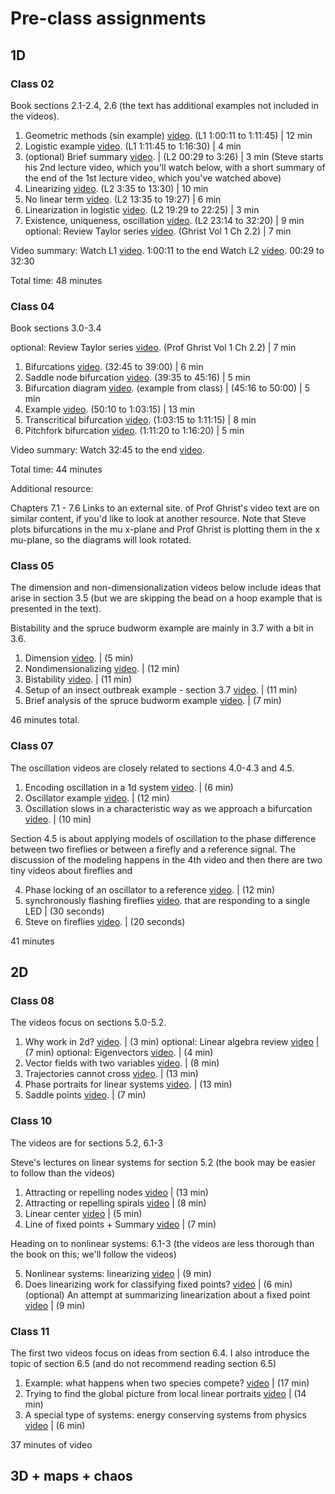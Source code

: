 # Pre-class assignments

## 1D
### Class 02

Book sections 2.1-2.4, 2.6 (the text has additional examples not included in the videos).

1. Geometric methods (sin example) [video](https://www.youtube.com/embed/ycJEoqmQvwg?start=3611&end=4305&autoplay=1). (L1 1:00:11 to 1:11:45) | 12 min 
1. Logistic example [video](https://www.youtube.com/embed/ycJEoqmQvwg?start=4305&end=4590&autoplay=1). (L1 1:11:45 to 1:16:30) | 4 min 
1. (optional) Brief summary [video](https://www.youtube.com/embed/YNIm2Op7UPg?start=29&end=206&autoplay=1). | (L2 00:29 to 3:26) | 3 min 
(Steve starts his 2nd lecture video, which you'll watch below, with a short summary of the end of the 1st lecture video, which you've watched above)
1. Linearizing [video](https://www.youtube.com/embed/YNIm2Op7UPg?start=215&end=810&autoplay=1). (L2 3:35 to 13:30) | 10 min 
1. No linear term [video](https://www.youtube.com/embed/YNIm2Op7UPg?start=815&end=1167&autoplay=1). (L2 13:35 to 19:27) | 6 min
1. Linearization in logistic [video](https://www.youtube.com/embed/YNIm2Op7UPg?start=1169&end=1345&autoplay=1). (L2 19:29 to 22:25) | 3 min
1. Existence, uniqueness, oscillation [video](https://www.youtube.com/embed/YNIm2Op7UPg?start=1394&end=1940&autoplay=1). (L2 23:14 to 32:20) | 9 min
optional: Review Taylor series [video](https://www.youtube.com/watch?v=FIhOeW_Zhx4&list=PL8erL0pXF3JZqdlYIfTTyibOqSqwzRdVV&index=12). (Ghrist Vol 1 Ch 2.2) | 7 min

Video summary:
Watch L1 [video](https://www.youtube.com/watch?v=ycJEoqmQvwg&t=3611). 1:00:11 to the end
Watch L2 [video](https://www.youtube.com/embed/YNIm2Op7UPg?start=29&end=1940&autoplay=1). 00:29 to 32:30

Total time:
48 minutes

### Class 04

Book sections 3.0-3.4

optional: Review Taylor series [video](https://www.youtube.com/watch?v=FIhOeW_Zhx4&list=PL8erL0pXF3JZqdlYIfTTyibOqSqwzRdVV&index=12). (Prof Ghrist Vol 1 Ch 2.2) | 7 min

1. Bifurcations [video](https://www.youtube.com/embed/YNIm2Op7UPg?start=1955&end=2340&autoplay=1). (32:45 to 39:00) | 6 min
1. Saddle node bifurcation [video](https://www.youtube.com/embed/YNIm2Op7UPg?start=2375&end=2716&autoplay=1). (39:35 to 45:16) | 5 min
1. Bifurcation diagram [video](https://www.youtube.com/embed/YNIm2Op7UPg?start=2716&end=3000&autoplay=1). (example from class) | (45:16 to 50:00) | 5 min
1. Example [video](https://www.youtube.com/embed/YNIm2Op7UPg?start=3010&end=3795&autoplay=1). (50:10 to 1:03:15) | 13 min 
1. Transcritical bifurcation [video](https://www.youtube.com/embed/YNIm2Op7UPg?start=3795&end=4275&autoplay=1). (1:03:15 to 1:11:15) | 8 min
1. Pitchfork bifurcation [video](https://www.youtube.com/embed/YNIm2Op7UPg?start=4279&end=4580&autoplay=1). (1:11:20 to 1:16:20) | 5 min

Video summary:
Watch 32:45 to the end [video](https://www.youtube.com/embed/YNIm2Op7UPg?start=1955&end=4560&autoplay=1).

Total time:
44 minutes

Additional resource:

Chapters 7.1 - 7.6 Links to an external site. of Prof Ghrist's video text are on similar content, if you'd like to look at another resource.  Note that Steve plots bifurcations in the mu x-plane and Prof Ghrist is plotting them in the x mu-plane, so the diagrams will look rotated.

### Class 05

The dimension and non-dimensionalization videos below include ideas that arise in section 3.5 (but we are skipping the bead on a hoop example that is presented in the text).

Bistability and the spruce budworm example are mainly in 3.7 with a bit in 3.6.

1. Dimension [video](https://www.youtube.com/watch?v=eG0rWZIYwyc). | (5 min)
1. Nondimensionalizing [video](https://www.youtube.com/watch?v=CZqeBVgL_pY). | (12 min)
1. Bistability [video](https://www.youtube.com/watch?v=HQFiX9DfuIo). | (11 min)
1. Setup of an insect outbreak example - section 3.7 [video](https://www.youtube.com/embed/P_YCvTabMO4?start=370&end=996&autoplay=1). | (11 min)
1. Brief analysis of the spruce budworm example [video](https://www.youtube.com/watch?v=QibiYFr3IVw). | (7 min)

46 minutes total.

### Class 07

The oscillation videos are closely related to sections 4.0-4.3 and 4.5.

1. Encoding oscillation in a 1d system [video](https://www.youtube.com/watch?v=BaTVGmnb2vI&feature=youtu.be). | (6 min)
1. Oscillator example [video](https://www.youtube.com/watch?v=ik3wNHIglu4&feature=youtu.be). | (12 min)
1. Oscillation slows in a characteristic way as we approach a bifurcation [video](https://www.youtube.com/watch?v=JOYUa7s_7y8&feature=youtu.be). | (10 min)

 Section 4.5 is about applying models of oscillation to the phase difference between two fireflies or between a firefly and a reference  signal.  The discussion of the modeling happens in the 4th video and then there are two tiny videos about fireflies and 

4. Phase locking of an oscillator to a reference [video](https://www.youtube.com/watch?v=luh0pjFNO9Q&feature=youtu.be). | (12 min)
1. synchronously flashing fireflies [video](https://www.youtube.com/embed/ZGvtnE1Wy6U?start=70&end=100&autoplay=1). that are responding to a single LED | (30 seconds)
1. Steve on fireflies [video](https://www.youtube.com/embed/kV-pnbtfraE?start=128&end=146&autoplay=1). | (20 seconds)

41 minutes

## 2D

### Class 08

The videos focus on sections 5.0-5.2.

1. Why work in 2d? [video](https://www.youtube.com/watch?v=kxy-xzVguUk&feature=youtu.be). | (3 min)
optional: Linear algebra review [video](https://www.youtube.com/watch?v=rqnHnxQDktU) | (7 min)
optional: Eigenvectors [video](https://www.youtube.com/watch?v=xma6fPLm7nI). | (4 min)
1. Vector fields with two variables [video](https://www.youtube.com/embed/QrHRaA93Nrg?start=37&end=517&autoplay=1). | (8 min)
1. Trajectories cannot cross [video](https://www.youtube.com/embed/QrHRaA93Nrg?start=545&end=1270&autoplay=1). | (13 min)
1. Phase portraits for linear systems [video](https://www.youtube.com/embed/QrHRaA93Nrg?start=1330&end=2145&autoplay=1). | (13 min)
1. Saddle points [video](https://www.youtube.com/embed/QrHRaA93Nrg?start=2135&end=2557&autoplay=1). | (7 min)

### Class 10

The videos are for sections 5.2, 6.1-3

Steve's lectures on linear systems for section 5.2 (the book may be easier to follow than the videos)
1. Attracting or repelling nodes [video](https://www.youtube.com/embed/QrHRaA93Nrg?start=2575&end=3320&autoplay=1) | (13 min)
1. Attracting or repelling spirals [video](https://www.youtube.com/embed/QrHRaA93Nrg?start=3329&end=3820&autoplay=1)  |  (8 min)
1. Linear center [video](https://www.youtube.com/embed/QrHRaA93Nrg?start=3820&end=4119&autoplay=1) |  (5 min)
1. Line of fixed points + Summary [video](https://www.youtube.com/embed/QrHRaA93Nrg?start=4119&end=4520&autoplay=1) |  (7 min)

 Heading on to nonlinear systems: 6.1-3 (the videos are less thorough than the book on this; we'll follow the videos)

5. Nonlinear systems: linearizing [video](https://www.youtube.com/embed/9yh9DmNqdk4?start=5&end=545&autoplay=1)  |  (9 min)
1. Does linearizing work for classifying fixed points? [video](https://www.youtube.com/embed/9yh9DmNqdk4?start=550&end=907&autoplay=1)  |  (6 min)
(optional) An attempt at summarizing linearization about a fixed point [video](https://www.youtube.com/watch?v=fApu3bpnVgc) | (9 min)

### Class 11

The first two videos focus on ideas from section 6.4.  I also introduce the topic of section 6.5 (and do not recommend reading section 6.5)

1. Example: what happens when two species compete? [video](https://www.youtube.com/embed/9yh9DmNqdk4?start=2143&end=3190&autoplay=1) | (17 min)
1. Trying to find the global picture from local linear portraits [video](https://www.youtube.com/embed/9yh9DmNqdk4?start=3211&end=4020&autoplay=1)  |  (14 min)
1. A special type of systems: energy conserving systems from physics [video](https://www.youtube.com/watch?v=PTxz9vStg18&feature=youtu.be) |  (6 min)

37 minutes of video


## 3D + maps + chaos
